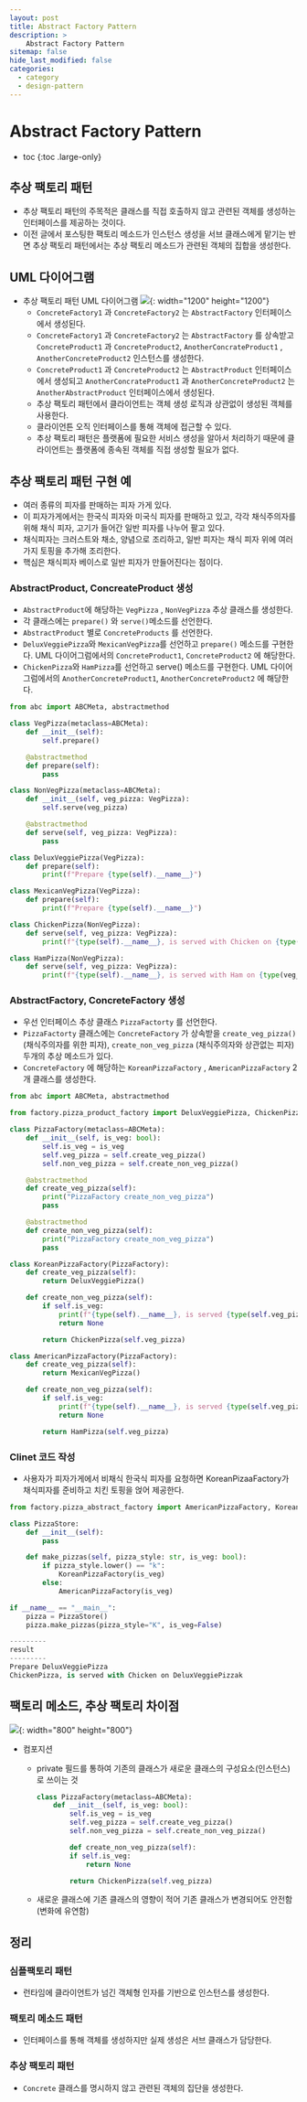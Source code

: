 ```yaml
---
layout: post
title: Abstract Factory Pattern
description: >
    Abstract Factory Pattern
sitemap: false
hide_last_modified: false
categories:
  - category
  - design-pattern
---
```



# Abstract Factory Pattern

* toc
{:toc .large-only}

## 추상 팩토리 패턴
- 추상 팩토리 패턴의 주목적은 클래스를 직접 호출하지 않고 관련된 객체를 생성하는 인터페이스를 제공하는 것이다.
- 이전 글에서 포스팅한 팩토리 메소드가 인스턴스 생성을 서브 클래스에게 맡기는 반면 추상 팩토리 패턴에서는 추상 팩토리 메소드가 관련된 객체의 집합을 생성한다.

## UML 다이어그램
- 추상 팩토리 패턴 UML 다이어그램
![](/assets/img/posts/abstract_factory_pattern/abstract-factory1.png){: width="1200" height="1200"}
  - `ConcreteFactory1` 과 `ConcreteFactory2` 는 `AbstractFactory` 인터페이스에서 생성된다.
  - `ConcreteFactory1` 과 `ConcreteFactory2` 는 `AbstractFactory` 를 상속받고 `ConcreteProduct1` 과 `ConcreteProduct2`, `AnotherConcrateProduct1` , `AnotherConcreteProduct2` 인스턴스를 생성한다.
  - `ConcreteProduct1` 과 `ConcreteProduct2` 는 `AbstractProduct` 인터페이스에서 생성되고 `AnotherConcrateProduct1` 과 `AnotherConcreteProduct2` 는 `AnotherAbstractProduct` 인터페이스에서 생성된다.
  - 추상 팩토리 패턴에서 클라이언트는 객체 생성 로직과 상관없이 생성된 객체를 사용한다.
  - 클라이언튼 오직 인터페이스를 통해 객체에 접근할 수 있다.
  - 추상 팩토리 패턴은 플랫폼에 필요한 서비스 생성을 알아서 처리하기 때문에 클라이언트는 플랫폼에 종속된 객체를 직접 생성할 필요가 없다.

## 추상 팩토리 패턴 구현 예

- 여러 종류의 피자를 판매하는 피자 가게 있다.
- 이 피자가게에서는 한국식 피자와 미국식 피자를 판매하고 있고, 각각 채식주의자를 위해 채식 피자, 고기가 들어간 일반 피자를 나누어 팔고 있다.
- 채식피자는 크러스트와 채소, 양념으로 조리하고, 일반 피자는 채식 피자 위에 여러가지 토핑을 추가해 조리한다.
- 핵심은 채식피자 베이스로 일반 피자가 만들어진다는 점이다.

### AbstractProduct, ConcreateProduct 생성

- `AbstractProduct`에 해당하는 `VegPizza` , `NonVegPizza`  추상 클래스를 생성한다.
- 각 클래스에는 `prepare()` 와 `serve()`메소드를 선언한다.
- `AbstractProduct` 별로 `ConcreteProducts` 를 선언한다.
- `DeluxVeggiePizza`와 `MexicanVegPizza`를 선언하고 `prepare()` 메소드를 구현한다. UML 다이어그럼에서의 `ConcreteProduct1`, `ConcreteProduct2` 에 해당한다.
- `ChickenPizza`와  `HamPizza`를 선언하고 serve() 메소드를 구현한다.  UML 다이어그럼에서의 `AnotherConcreteProduct1`, `AnotherConcreteProduct2` 에 해당한다.

```python
from abc import ABCMeta, abstractmethod

class VegPizza(metaclass=ABCMeta):
    def __init__(self):
        self.prepare()

    @abstractmethod
    def prepare(self):
        pass

class NonVegPizza(metaclass=ABCMeta):
    def __init__(self, veg_pizza: VegPizza):
        self.serve(veg_pizza)

    @abstractmethod
    def serve(self, veg_pizza: VegPizza):
        pass

class DeluxVeggiePizza(VegPizza):
    def prepare(self):
        print(f"Prepare {type(self).__name__}")

class MexicanVegPizza(VegPizza):
    def prepare(self):
        print(f"Prepare {type(self).__name__}")

class ChickenPizza(NonVegPizza):
    def serve(self, veg_pizza: VegPizza):
        print(f"{type(self).__name__}, is served with Chicken on {type(veg_pizza).__name__}")

class HamPizza(NonVegPizza):
    def serve(self, veg_pizza: VegPizza):
        print(f"{type(self).__name__}, is served with Ham on {type(veg_pizza).__name__}")
```

### AbstractFactory, ConcreteFactory 생성

- 우선 인터페이스 추상 클래스 `PizzaFactorty`  를 선언한다.
- `PizzaFactorty` 클래스에는 `ConcreteFactory` 가 상속받을 `create_veg_pizza()` (채식주의자를 위한 피자), `create_non_veg_pizza` (채식주의자와 상관없는 피자) 두개의 추상 메소드가 있다.
- `ConcreteFactory` 에 해당하는 `KoreanPizzaFactory` , `AmericanPizzaFactory` 2개 클래스를 생성한다.

```python
from abc import ABCMeta, abstractmethod

from factory.pizza_product_factory import DeluxVeggiePizza, ChickenPizza, MexicanVegPizza, HamPizza

class PizzaFactory(metaclass=ABCMeta):
    def __init__(self, is_veg: bool):
        self.is_veg = is_veg
        self.veg_pizza = self.create_veg_pizza()
        self.non_veg_pizza = self.create_non_veg_pizza()

    @abstractmethod
    def create_veg_pizza(self):
        print("PizzaFactory create_non_veg_pizza")
        pass

    @abstractmethod
    def create_non_veg_pizza(self):
        print("PizzaFactory create_non_veg_pizza")
        pass

class KoreanPizzaFactory(PizzaFactory):
    def create_veg_pizza(self):
        return DeluxVeggiePizza()

    def create_non_veg_pizza(self):
        if self.is_veg:
            print(f"{type(self).__name__}, is served {type(self.veg_pizza).__name__}")
            return None

        return ChickenPizza(self.veg_pizza)

class AmericanPizzaFactory(PizzaFactory):
    def create_veg_pizza(self):
        return MexicanVegPizza()

    def create_non_veg_pizza(self):
        if self.is_veg:
            print(f"{type(self).__name__}, is served {type(self.veg_pizza).__name__}")
            return None

        return HamPizza(self.veg_pizza)
```

### Clinet 코드 작성

- 사용자가 피자가게에서 비채식 한국식 피자를 요청하면 KoreanPizaaFactory가 채식피자를 준비하고 치킨 토핑을 얹어 제공한다.

```python
from factory.pizza_abstract_factory import AmericanPizzaFactory, KoreanPizzaFactory

class PizzaStore:
    def __init__(self):
        pass

    def make_pizzas(self, pizza_style: str, is_veg: bool):
        if pizza_style.lower() == "k":
            KoreanPizzaFactory(is_veg)
        else:
            AmericanPizzaFactory(is_veg)

if __name__ == "__main__":
    pizza = PizzaStore()
    pizza.make_pizzas(pizza_style="K", is_veg=False)

---------
result
---------
Prepare DeluxVeggiePizza
ChickenPizza, is served with Chicken on DeluxVeggiePizzak
```

## 팩토리 메소드, 추상 팩토리 차이점

![](/assets/img/posts/abstract_factory_pattern/abstract-factory2.png){: width="800" height="800"}

- 컴포지션
    - private 필드를 통하여 기존의 클래스가 새로운 클래스의 구성요소(인스턴스)로 쓰이는 것
        
        ```python
        class PizzaFactory(metaclass=ABCMeta):
            def __init__(self, is_veg: bool):
                self.is_veg = is_veg
                self.veg_pizza = self.create_veg_pizza()
                self.non_veg_pizza = self.create_non_veg_pizza()    
        
        		def create_non_veg_pizza(self):
                if self.is_veg:
                    return None
        
                return ChickenPizza(self.veg_pizza)
        ```
        
    - 새로운 클래스에 기존 클래스의 영향이 적어 기존 클래스가 변경되어도 안전함(변화에 유연함)
    

## 정리

### 심플팩토리 패턴

- 런타임에 클라이언트가 넘긴 객체형 인자를 기반으로 인스턴스를 생성한다.

### 팩토리 메소드 패턴

- 인터페이스를 통해 객체를 생성하지만 실제 생성은 서브 클래스가 담당한다.

### 추상 팩토리 패턴

- `Concrete` 클래스를 명시하지 않고 관련된 객체의 집단을 생성한다.